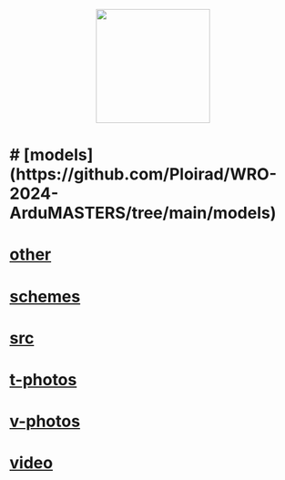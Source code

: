 <p align="center">
  <img width="200" height="200" src="https://github.com/Ploirad/WRO-2024-ArduMASTERS/assets/148375115/122c7233-1e41-4727-894d-9d810f12458b">
</p>
<h1>
# [models](https://github.com/Ploirad/WRO-2024-ArduMASTERS/tree/main/models)
  
# [other](https://github.com/Ploirad/WRO-2024-ArduMASTERS/tree/main/other)

# [schemes](https://github.com/Ploirad/WRO-2024-ArduMASTERS/tree/main/schemes)

# [src](https://github.com/Ploirad/WRO-2024-ArduMASTERS/tree/main/src)

# [t-photos](https://github.com/Ploirad/WRO-2024-ArduMASTERS/tree/main/t-photos)

# [v-photos](https://github.com/Ploirad/WRO-2024-ArduMASTERS/tree/main/v-photos)

# [video](https://github.com/Ploirad/WRO-2024-ArduMASTERS/tree/main/video)
</h1>
